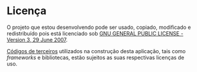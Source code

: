 Licença
=======

O projeto que estou desenvolvendo pode ser usado, copiado, modificado e redistribuído pois está licenciado sob [GNU GENERAL PUBLIC LICENSE - Version 3, 29 June 2007](downloads/LICENSE "Download da Licença").

[Códigos de terceiros](guia-desenvolvimento/4-tecnologias.md "Lista de softwares utilizados") utilizados na construção desta aplicação, tais como _frameworks_ e bibliotecas, estão sujeitos as suas respectivas licenças de uso.
